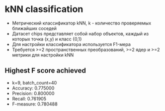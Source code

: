 # kNN classification

* Метрический классификатор kNN, k - количество проверяемых ближайших соседей
* Датасет chips представляет собой набор объектов, каждый из которых точка (x,y) и класс {0,1}
* Для настройки классификатора используется F1-мера
* Требуется >=2 пространственных преобразований, >=2 ядер и >=2 метрики для настройки kNN

## Highest F score achieved
* k=9, batch_count=40
* Accuracy: 0.775000
* Precision: 0.800000
* Recall: 0.761905
* F-measure: 0.780488
